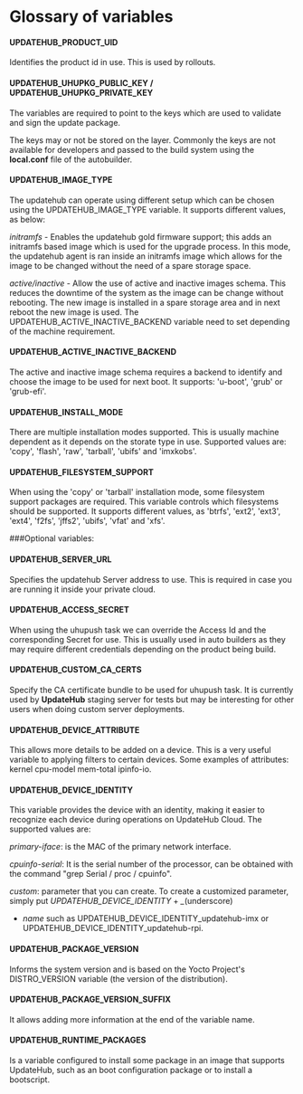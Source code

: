 # Glossary of variables

#### UPDATEHUB_PRODUCT_UID
 Identifies the product id in use. This is used by rollouts.

#### UPDATEHUB_UHUPKG_PUBLIC_KEY / UPDATEHUB_UHUPKG_PRIVATE_KEY   

  The variables are required to point to the keys which are used to validate and
sign the update package.  

  The keys may or not be stored on the layer. Commonly the keys are not available
for developers and passed to the build system using the **local.conf** file of
the autobuilder.

#### UPDATEHUB_IMAGE_TYPE 
The updatehub can operate using different setup
which can be chosen using the UPDATEHUB_IMAGE_TYPE variable. It supports
different values, as below:

  *initramfs* - Enables the updatehub gold firmware support; this adds an
  initramfs based image which is used for the upgrade process. In this mode,
  the updatehub agent is ran inside an initramfs image which allows for the
  image to be changed without the need of a spare storage space.

  *active/inactive* - Allow the use of active and inactive images schema.
  This reduces the downtime of the system as the image can be change without
  rebooting. The new image is installed in a spare storage area and in next
  reboot the new image is used. The UPDATEHUB_ACTIVE_INACTIVE_BACKEND variable
  need to set depending of the machine requirement.

#### UPDATEHUB_ACTIVE_INACTIVE_BACKEND 
The active and inactive image schema
  requires a backend to identify and choose the image to be used for next boot.
  It supports: 'u-boot', 'grub' or 'grub-efi'.

#### UPDATEHUB_INSTALL_MODE
There are multiple installation modes supported.
  This is usually machine dependent as it depends on the storate type in use.
  Supported values are: 'copy', 'flash', 'raw', 'tarball', 'ubifs' and 'imxkobs'.

#### UPDATEHUB_FILESYSTEM_SUPPORT 
When using the 'copy' or 'tarball'
installation mode, some filesystem support packages are required.
This variable controls which filesystems should be supported. It supports
different values, as 'btrfs', 'ext2', 'ext3', 'ext4', 'f2fs', 'jffs2', 'ubifs',
'vfat' and 'xfs'.   

###Optional variables:

#### UPDATEHUB_SERVER_URL
Specifies the updatehub Server address to use. This is required in
case you are running it inside your private cloud.

#### UPDATEHUB_ACCESS_SECRET 
When using the uhupush task we can override the Access Id and the
corresponding Secret for use. This is usually used in auto builders
as they may require different credentials depending on the product
being build.

#### UPDATEHUB_CUSTOM_CA_CERTS
Specify the CA certificate bundle to be used
for uhupush task. It is currently used by **UpdateHub** staging server for tests but
may be interesting for other users when doing custom server deployments.

#### UPDATEHUB_DEVICE_ATTRIBUTE 
This allows more details to be added on a device. This is a very useful variable to
applying filters to certain devices. Some examples of attributes: kernel cpu-model 
mem-total ipinfo-io.

#### UPDATEHUB_DEVICE_IDENTITY 
This variable provides the device with an identity, making it easier to recognize each device 
during operations on UpdateHub Cloud. The supported values ​​are: 

*primary-iface*: is the MAC of the primary network interface.

*cpuinfo-serial*: It is the serial number of the processor, 
can be obtained with the command "grep Serial / proc / cpuinfo".

*custom*: parameter that you can create.
To create a customized parameter, simply put *UPDATEHUB_DEVICE_IDENTITY* + *_*(underscore)
+ *name* such as UPDATEHUB_DEVICE_IDENTITY_updatehub-imx or 
UPDATEHUB_DEVICE_IDENTITY_updatehub-rpi.

#### UPDATEHUB_PACKAGE_VERSION  
Informs the system version and is based on the Yocto Project's DISTRO_VERSION variable (the 
version of the distribution).


#### UPDATEHUB_PACKAGE_VERSION_SUFFIX
It allows adding more information at the end of the variable name.

#### UPDATEHUB_RUNTIME_PACKAGES
Is a variable configured to install some package in an image that supports UpdateHub,
such as an boot configuration package or to install a bootscript.


